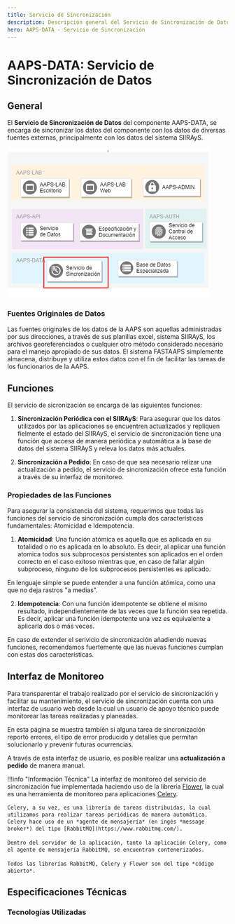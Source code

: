 ```yaml
---
title: Servicio de Sincronización
description: Descripción general del Servicio de Sincronización de Datos del componente AAPS-DATA.
hero: AAPS-DATA - Servicio de Sincronización
---
```


# AAPS-DATA: Servicio de Sincronización de Datos

## General

El **Servicio de Sincronización de Datos** del componente AAPS-DATA, se encarga de sincronizar los datos del componente con los datos de diversas fuentes externas, principalmente con los datos del sistema SIIRAyS.

![sync](../img/sync.png)


### Fuentes Originales de Datos

Las fuentes originales de los datos de la AAPS son aquellas administradas por sus direcciones, a través de sus planillas excel, sistema SIIRAyS, los archivos georeferenciados o cualquier otro método considerado necesario para el manejo apropiado de sus datos. El sistema FASTAAPS simplemente almacena, distribuye y utiliza estos datos con el fin de facilitar las tareas de los funcionarios de la AAPS.

## Funciones

El servicio de sicronización se encarga de las siguientes funciones:

1. **Sincronización Periódica con el SIIRAyS**: Para asegurar que los datos utilizados por las aplicaciones se encuentren actualizados y repliquen fielmente el estado del SIIRAyS, el servicio de sincronización tiene una función que accesa de manera periódica y automática a la base de datos del sistema SIIRAyS y releva los datos más actuales.

2. **Sincronización a Pedido**: En caso de que sea necesario relizar una actualización a pedido, el servicio de sincronización ofrece esta función a través de su interfaz de monitoreo.

### Propiedades de las Funciones

Para asegurar la consistencia del sistema, requerimos que todas las funciones del servicio de sincronización cumpla dos características fundamentales: Atomicidad e Idempotencia. 

1. **Atomicidad**: Una función atómica es aquella que es aplicada en su totalidad o no es aplicada en lo absoluto. 
 Es decir, al aplicar una función atomica todos sus subprocesos persistentes son aplicados en el orden correcto en el caso exitoso mientras que, en caso de fallar algún subproceso, ninguno de los subprocesos persistentes es aplicado.

En lenguaje simple se puede entender a una función atómica, como una que no deja rastros "a medias". 

2. **Idempotencia**: Con una función idempotente se obtiene el mismo resultado, independientemente de las veces que la función sea repetida. 
 Es decir, aplicar una función idempotente una vez es equivalente a aplicarla dos o más veces. 
 

En caso de extender el serivicio de sincronización añadiendo nuevas funciones, recomendamos fuertemente que las nuevas funciones cumplan con estas dos características.


## Interfaz de Monitoreo

Para transparentar el trabajo realizado por el servicio de sincronización y facilitar su mantenimiento, el servicio de sincronización cuenta con una interfaz de usuario web desde la cual un usuario de apoyo técnico puede monitorear las tareas realizadas y planeadas.

En esta página se muestra también si alguna tarea de sincronización reportó errores, el tipo de error producido y detalles que permitan solucionarlo y prevenir futuras ocurrencias.

A través de esta interfaz de usuario, es posible realizar una **actualización a pedido** de manera manual.

!!!info "Información Técnica"
    La interfaz de monitoreo del servicio de sincronización fue implementada haciendo uso de la librería [Flower](https://flower.readthedocs.io/), la cual es una herramienta de monitoreo para aplicaciones [Celery](http://www.celeryproject.org/).

    Celery, a su vez, es una librería de tareas distribuidas, la cual utilizamos para realizar tareas periódicas de manera automática. Celery hace uso de un *agente de mensajería* (en ingés *message broker*) del tipo [RabbitMQ](https://www.rabbitmq.com/).

    Dentro del servidor de la aplicación, tanto la aplicación Celery, como el agente de mensajería RabbitMQ, se encuentran contenerizados.

    Todos las librerías RabbitMQ, Celery y Flower son del tipo *código abierto*.



## Especificaciones Técnicas

### Tecnologías Utilizadas


